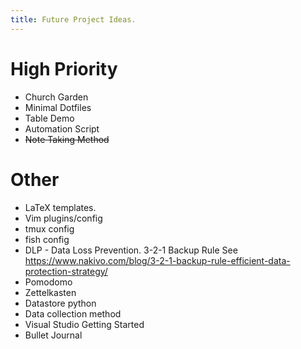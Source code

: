 ```yaml
---
title: Future Project Ideas.
---
```


# High Priority

- Church Garden
- Minimal Dotfiles
- Table Demo
- Automation Script
- ~~Note Taking Method~~

# Other

- LaTeX templates.
- Vim plugins/config
- tmux config
- fish config
- DLP - Data Loss Prevention. 3-2-1 Backup Rule See https://www.nakivo.com/blog/3-2-1-backup-rule-efficient-data-protection-strategy/
- Pomodomo
- Zettelkasten
- Datastore python
- Data collection method
- Visual Studio Getting Started
- Bullet Journal
